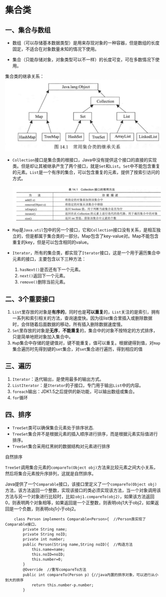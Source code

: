# 集合类

## 一、集合与数组

* 数组（可以存储基本数据类型）是用来存现对象的一种容器，但是数组的长度固定，不适合在对象数量未知的情况下使用。

* 集合（只能存储对象，对象类型可以不一样）的长度可变，可在多数情况下使用。

集合类的继承关系：
![关系](pic1.png)

* `Collection`接口是集合类的根接口，Java中没有提供这个接口的直接的实现类。但是却让其被继承产生了两个接口，就是`Set`和`List`。`Set`中不能包含重复的元素。`List`是一个有序的集合，可以包含重复的元素，提供了按索引访问的方式。

    ![方法](pic2.png)

* `Map`是`Java.util`包中的另一个接口，它和`Collection`接口没有关系，是相互独立的，但是都属于集合类的一部分。Map包含了key-value对。Map不能包含重复的key，但是可以包含相同的value。
* `Iterator`，所有的集合类，都实现了`Iterator`接口，这是一个用于遍历集合中元素的接口，主要包含以下三种方法：
    1. `hasNext()`是否还有下一个元素。
    2. `next()`返回下一个元素。
    3. `remove()`删除当前元素。

## 二、3个重要接口

1. `List`里存放的对象是**有序的**，同时也是**可以重复**的，`List`关注的是索引，拥有一系列和索引相关的方法，查询速度快。因为往list集合里插入或删除数据时，会伴随着后面数据的移动，所有插入删除数据速度慢。
2. `Set`里存放的对象是**无序**，**不能重复**的，集合中的对象不按特定的方式排序，只是简单地把对象加入集合中。
3. `Ma`p集合中存储的是键值对，键不能重复，值可以重复。根据键得到值，对`map`集合遍历时先得到键的`set`集合，对`set`集合进行遍历，得到相应的值

## 三、遍历

1. `Iterator`：迭代输出，是使用最多的输出方式。
2. `ListIterator`：是`Iterator`的子接口，专门用于输出`List`中的内容。
3. `foreach`输出：JDK1.5之后提供的新功能，可以输出数组或集合。
4. `for`循环

## 四、排序

* `TreeSet`类可以确保集合元素处于排序状态.
* `TreeSet`集合并不是根据元素的插入顺序进行排序，而是根据元素实际值进行排序。
* `TreeSet`集合采用红黑树的数据结构对元素进行排序

自然排序

`TreeSet`调用集合元素的`compareTo(Object obj)`方法来比较元素之间大小关系，然后将集合元素按升序排列，这就是自然排序。

Java提供了一个`Comparable`接口，该接口里定义了一个`compareTo(Object obj)`方法，该方法返回一个整数，实现该接口的类必须实现该方法，当一个对象调用该方法与另一个对象进行比较时，比如:`obj1.compareTo(obj2)`，如果该方法返回0，则表明两个对象相等，如果返回是一个正整数，则表明obj1大于obj2，如果返回是一个负数，则表明obj1小于obj2。

        class Person implements Comparable<Person>{  //Person类实现了Comparable接口，
            private String name;
            private String noID;
            private int number;
            public Person(String name,String noID){  //构造方法
                this.name=name;
                this.noID=noID;
                this.number=0;
            }
            @Override  //重写compareTo方法
            public int compareTo(Person p) {//java内置的排序对象，可以进行从小到大的排序
                return this.number-p.number;
            }